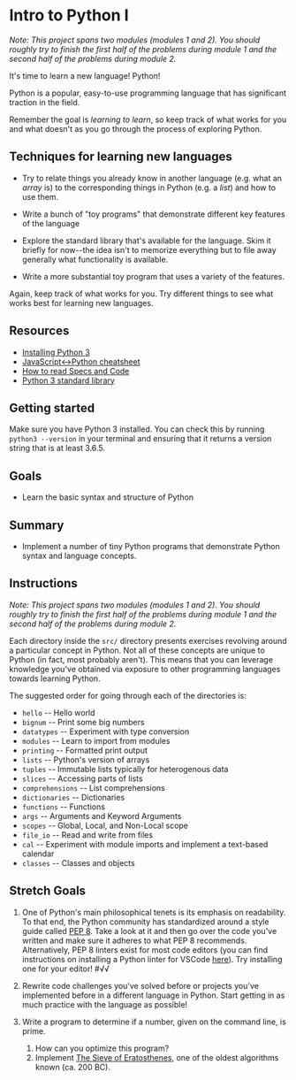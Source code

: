 # Intro to Python I

_Note: This project spans two modules (modules 1 and 2). You should roughly try to finish the first half of the problems during module 1 and the second half of the problems during module 2._

It's time to learn a new language! Python!

Python is a popular, easy-to-use programming language that has significant
traction in the field.

Remember the goal is _learning to learn_, so keep track of what works for you
and what doesn't as you go through the process of exploring Python.

## Techniques for learning new languages

* Try to relate things you already know in another language (e.g. what an
  _array_ is) to the corresponding things in Python (e.g. a _list_) and how to
  use them.

* Write a bunch of "toy programs" that demonstrate different key features of the
  language

* Explore the standard library that's available for the language. Skim it
  briefly for now--the idea isn't to memorize everything but to file away
  generally what functionality is available.

* Write a more substantial toy program that uses a variety of the features.

Again, keep track of what works for you. Try different things to see what works
best for learning new languages.

## Resources

* [Installing Python 3](https://github.com/LambdaSchool/CS-Wiki/wiki/Installing-Python-3)
* [JavaScript<->Python cheatsheet](https://github.com/LambdaSchool/CS-Wiki/wiki/Javascript-Python-cheatsheet)
* [How to read Specs and Code](https://github.com/LambdaSchool/CS-Wiki/wiki/How-to-Read-Specifications-and-Code)
* [Python 3 standard library](https://docs.python.org/3.6/library/)

## Getting started

Make sure you have Python 3 installed. You can check this by running `python3 --version` in your terminal and ensuring that it returns a version string that is at least 3.6.5. 

## Goals

* Learn the basic syntax and structure of Python

## Summary

* Implement a number of tiny Python programs that demonstrate Python syntax and
  language concepts.

## Instructions

_Note: This project spans two modules (modules 1 and 2). You should roughly try to finish the first half of the problems during module 1 and the second half of the problems during module 2._

Each directory inside the `src/` directory presents exercises revolving around a
particular concept in Python. Not all of these concepts are unique to Python (in
fact, most probably aren't). This means that you can leverage knowledge you've
obtained via exposure to other programming languages towards learning Python. 

The suggested order for going through each of the directories is: 

* `hello` -- Hello world
* `bignum` -- Print some big numbers
* `datatypes` -- Experiment with type conversion
* `modules` -- Learn to import from modules
* `printing` -- Formatted print output
* `lists` -- Python's version of arrays
* `tuples` -- Immutable lists typically for heterogenous data
* `slices` -- Accessing parts of lists
* `comprehensions` -- List comprehensions
* `dictionaries` -- Dictionaries
* `functions` -- Functions
* `args` -- Arguments and Keyword Arguments
* `scopes` -- Global, Local, and Non-Local scope
* `file_io` -- Read and write from files
* `cal` -- Experiment with module imports and implement a text-based calendar
* `classes` -- Classes and objects

## Stretch Goals

1. One of Python's main philosophical tenets is its emphasis on readability. To
   that end, the Python community has standardized around a style guide called
   [PEP 8](https://www.python.org/dev/peps/pep-0008/). Take a look at it and
   then go over the code you've written and make sure it adheres to what PEP 8
   recommends. Alternatively, PEP 8 linters exist for most code editors (you can
   find instructions on installing a Python linter for VSCode
   [here](https://code.visualstudio.com/docs/python/linting)). Try installing
   one for your editor!
  #√√ 

2. Rewrite code challenges you've solved before or projects you've implemented
   before in a different language in Python. Start getting in as much practice
   with the language as possible!


3. Write a program to determine if a number, given on the command line, is prime.

   1. How can you optimize this program?
   2. Implement [The Sieve of
      Eratosthenes](https://en.wikipedia.org/wiki/Sieve_of_Eratosthenes), one
      of the oldest algorithms known (ca. 200 BC).
